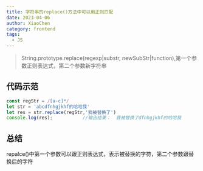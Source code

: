 ```yaml
---
title: 字符串的replace()方法中可以用正则匹配
date: 2023-04-06
author: XiaoChen
category: frontend
tags:
  - JS
---
```


> String.prototype.replace(regexp|substr, newSubStr|function),第一个参数正则表达式，第二个参数新字符串

<!-- more -->

## 代码示范

```js
const regStr = /[a-c]*/  
let str = 'abcdfnhgjkhf的哈哈我' 
let res = str.replace(regStr,'我被替换了')
console.log(res);           //输出结果：  我被替换了dfnhgjkhf的哈哈我
```

## 总结

repalce()中第一个参数可以跟正则表达式，表示被替换的字符，第二个参数跟替换后的字符
